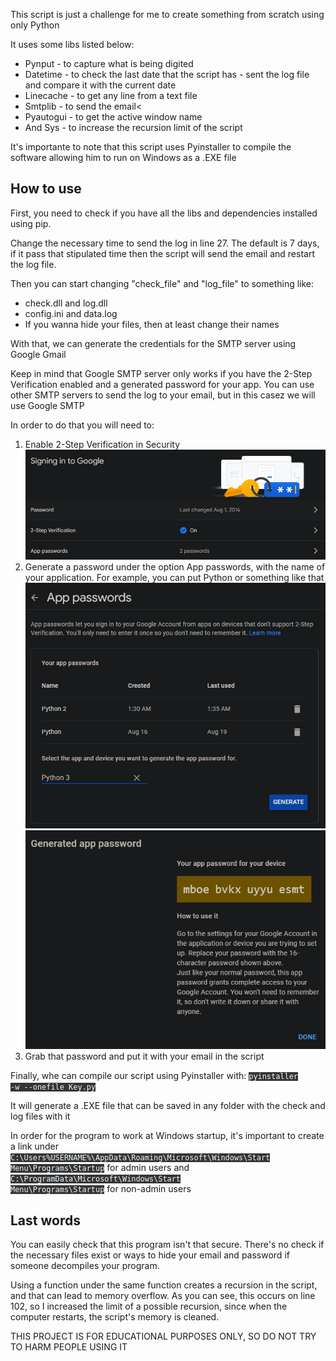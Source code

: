 This script is just a challenge for me to create something from scratch using only Python

It uses some libs listed below:

- Pynput - to capture what is being digited
- Datetime - to check the last date that the script has - sent the log file and compare it with the current date
- Linecache - to get any line from a text file
- Smtplib - to send the email<
- Pyautogui - to get the active window name
- And Sys - to increase the recursion limit of the script
  
It's importante to note that this script uses Pyinstaller to compile the software allowing him to run on Windows as a .EXE file

## How to use
First, you need to check if you have all the libs and dependencies installed using pip.

Change the necessary time to send the log in line 27. The default is 7 days, if it pass that stipulated time then the script will send the email and restart the log file.

Then you can start changing "check_file" and "log_file" to something like:

- check.dll and log.dll
- config.ini and data.log
- If you wanna hide your files, then at least change their names

With that, we can generate the credentials for the SMTP server using Google Gmail

Keep in mind that Google SMTP server only works if you have the 2-Step Verification enabled and a generated password for your app. You can use other SMTP servers to send the log to your email, but in this casez we will use Google SMTP

In order to do that you will need to:

1. Enable 2-Step Verification in Security
    <img src="readme_images/Tutorial1.png" alt="">
2. Generate a password under the option App passwords, with the name of your application. For example, you can put Python or something like that
    <img src="readme_images/Tutorial2.png" alt="">
    <img src="readme_images/Tutorial3.png" alt="">
3. Grab that password and put it with your email in the script

Finally, whe can compile our script using Pyinstaller with: <code style="background-color: rgb(53, 53, 53); color: aliceblue;">pyinstaller -w --onefile Key.py</code>

It will generate a .EXE file that can be saved in any folder with the check and log files with it

In order for the program to work at Windows startup, it's important to create a link under <code style="background-color: rgb(53, 53, 53); color: aliceblue;"> C:\Users\%USERNAME%\AppData\Roaming\Microsoft\Windows\Start Menu\Programs\Startup</code> for admin users and <code style="background-color: rgb(53, 53, 53); color: aliceblue;">C:\ProgramData\Microsoft\Windows\Start Menu\Programs\Startup</code> for non-admin users

## Last words

You can easily check that this program isn't that secure. There's no check if the necessary files exist or ways to hide your email and password if someone decompiles your program.

Using a function under the same function creates a recursion in the script, and that can lead to memory overflow. As you can see, this occurs on line 102, so I increased the limit of a possible recursion, since when the computer restarts, the script's memory is cleaned.

THIS PROJECT IS FOR EDUCATIONAL PURPOSES ONLY, SO DO NOT TRY TO HARM PEOPLE USING IT
